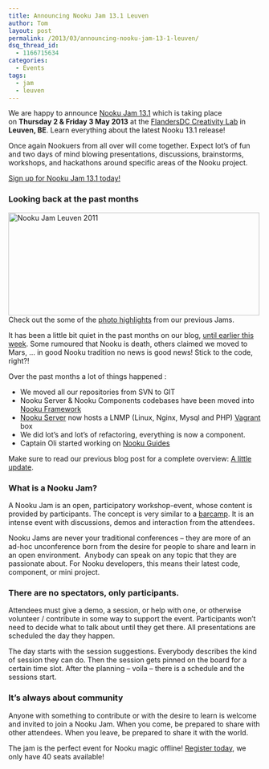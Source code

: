 ```yaml
---
title: Announcing Nooku Jam 13.1 Leuven
author: Tom
layout: post
permalink: /2013/03/announcing-nooku-jam-13-1-leuven/
dsq_thread_id:
  - 1166715634
categories:
  - Events
tags:
  - jam
  - leuven
---
```

We are happy to announce [Nooku Jam 13.1][1] which is taking place on **Thursday **2 & Friday 3 May 2013**** at the [FlandersDC Creativity Lab][2] in **Leuven, BE**. Learn everything about the latest Nooku 13.1 release!

Once again Nookuers from all over will come together. Expect lot&#8217;s of fun and two days of mind blowing presentations, discussions, brainstorms, workshops, and hackathons around specific areas of the Nooku project.

[Sign up for Nooku Jam 13.1 today!][1]

<!--more-->

### Looking back at the past months

[<img src="http://farm8.staticflickr.com/7093/7026184369_53a09c5f4d.jpg" alt="Nooku Jam Leuven 2011" width="500" height="205" />][3]  
Check out the some of the [photo highlights][4] from our previous Jams.

It has been a little bit quiet in the past months on our blog, [until earlier this week][5]. Some rumoured that Nooku is death, others claimed we moved to Mars, … in good Nooku tradition no news is good news! Stick to the code, right?!

Over the past months a lot of things happened :

*   We moved all our repositories from SVN to GIT
*   Nooku Server & Nooku Components codebases have been moved into [Nooku Framework][6]
*   [Nooku Server][7] now hosts a LNMP (Linux, Nginx, Mysql and PHP) [Vagrant][8] box
*   We did lot&#8217;s and lot&#8217;s of refactoring, everything is now a component.
*   Captain Oli started working on [Nooku Guides][9]

Make sure to read our previous blog post for a complete overview: [A little update][5].

### What is a Nooku Jam?

A Nooku Jam is an open, participatory workshop-event, whose content is provided by participants. The concept is very similar to a [barcamp][10]. It is an intense event with discussions, demos and interaction from the attendees.

Nooku Jams are never your traditional conferences &#8211; they are more of an ad-hoc unconference born from the desire for people to share and learn in an open environment.  Anybody can speak on any topic that they are passionate about. For Nooku developers, this means their latest code, component, or mini project.

### There are no spectators, only participants.

Attendees must give a demo, a session, or help with one, or otherwise volunteer / contribute in some way to support the event. Participants won&#8217;t need to decide what to talk about until they get there. All presentations are scheduled the day they happen.

The day starts with the session suggestions. Everybody describes the kind of session they can do. Then the session gets pinned on the board for a certain time slot. After the planning – voila – there is a schedule and the sessions start.

### It’s always about community

Anyone with something to contribute or with the desire to learn is welcome and invited to join a Nooku Jam. When you come, be prepared to share with other attendees. When you leave, be prepared to share it with the world.

The jam is the perfect event for Nooku magic offline! [Register today][1], we only have 40 seats available!

 [1]: http://nj131leuven.eventbrite.com/
 [2]: http://www.flandersdc.be/en
 [3]: http://www.flickr.com/photos/nooku/7026184369/ "Nooku Jam Leuven 2011 by Nooku, on Flickr"
 [4]: http://www.flickr.com/photos/nooku/collections/72157625031622509/
 [5]: http://blog.nooku.org/2013/03/a-little-update/
 [6]: https://nooku.assembla.com/code/nooku-framework/git/nodes/develop
 [7]: https://nooku.assembla.com/code/nooku-server/git/nodes
 [8]: http://www.vagrantup.com/
 [9]: https://github.com/nooku/nooku-guides
 [10]: http://barcamp.org/w/page/405173/TheRulesOfBarCamp